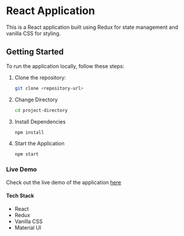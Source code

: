 # React Application

This is a React application built using Redux for state management and vanilla CSS for styling.

## Getting Started

To run the application locally, follow these steps:

1. Clone the repository:

   ```bash
   git clone <repository-url>
   
2. Change Directory
   ```bash
   cd project-directory

3. Install Dependencies
   ```bash
   npm install

4. Start the Application
   ```bash
   npm start

### Live Demo
Check out the live demo of the application [here](https://sam-weekday.netlify.app/)

#### Tech Stack
- React
- Redux
- Vanilla CSS
- Material UI
